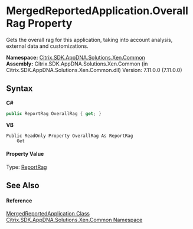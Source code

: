# MergedReportedApplication.OverallRag Property 
 

Gets the overall rag for this application, taking into account analysis, external data and customizations.

**Namespace:**&nbsp;[Citrix.SDK.AppDNA.Solutions.Xen.Common](013dc694-c357-448d-ed5a-b5c48a7f6852.md)<br />**Assembly:**&nbsp;Citrix.SDK.AppDNA.Solutions.Xen.Common (in Citrix.SDK.AppDNA.Solutions.Xen.Common.dll) Version: 7.11.0.0 (7.11.0.0)

## Syntax

**C#**
```csharp
public ReportRag OverallRag { get; }
```

**VB**
```vbnet
Public ReadOnly Property OverallRag As ReportRag
	Get
```


#### Property Value
Type: <a href="4a6d51ac-9dd1-9957-7b26-84ed7939eb7d">ReportRag</a>

## See Also


#### Reference
<a href="1fd30de9-c416-5ac4-f8c0-8a115233db40">MergedReportedApplication Class</a><br /><a href="013dc694-c357-448d-ed5a-b5c48a7f6852">Citrix.SDK.AppDNA.Solutions.Xen.Common Namespace</a><br />